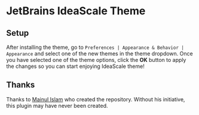 # JetBrains IdeaScale Theme

## Setup

After installing the theme, go to `Preferences | Appearance & Behavior | Appearance` and select one of the new themes in the theme dropdown. Once you have selected one of the theme options, click the **OK** button to apply the changes so you can start enjoying IdeaScale theme!


## Thanks

Thanks to [Mainul Islam](https://github.com/mainuli) who created the repository. Without his initiative, this plugin may have never been created.
